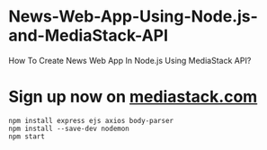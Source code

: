 # News-Web-App-Using-Node.js-and-MediaStack-API
How To Create News Web App In Node.js Using MediaStack API?

# Sign up now on [mediastack.com](https://mediastack.com/)

    npm install express ejs axios body-parser
    npm install --save-dev nodemon
    npm start

